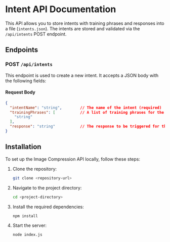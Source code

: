 # Intent API Documentation

This API allows you to store intents with training phrases and responses into a file (`intents.json`). The intents are stored and validated via the `/api/intents` POST endpoint.

## Endpoints

### POST `/api/intents`
This endpoint is used to create a new intent. It accepts a JSON body with the following fields:

#### Request Body

```json
{
  "intentName": "string",        // The name of the intent (required)
  "trainingPhrases": [           // A list of training phrases for the intent (required, array of strings)
    "string"
  ],
  "response": "string"           // The response to be triggered for the intent (required)
}
```

## Installation

To set up the Image Compression API locally, follow these steps:

1. Clone the repository:
   ```bash
   git clone <repository-url>

2. Navigate to the project directory:
   ```bash
   cd <project-directory>

3. Install the required dependencies:
   ```bash
   npm install

4. Start the server:
   ```bash
   node index.js
